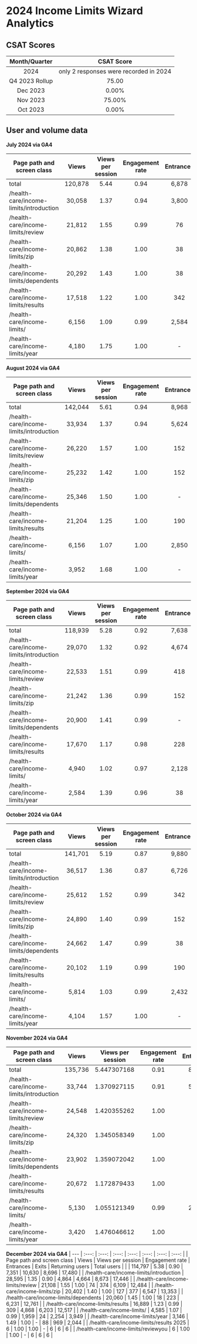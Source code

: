# 2024 Income Limits Wizard Analytics

## CSAT Scores

| Month/Quarter | CSAT Score |
| :---: | :---: |
| 2024 | only 2 responses were recorded in 2024 |
|Q4 2023 Rollup | 75.00 |
| Dec 2023 | 0.00% |
| Nov 2023 | 75.00% |
| Oct 2023 | 0.00% |

## User and volume data

**July 2024 via GA4**

|	Page path and screen class	|	Views	|	Views per session	|	Engagement rate	|	Entrances	|	Exits	|	Returning users	|	Total users	|
|	---	|	 :---:	|	 :---:	|	 :---:	|	 :---: 	|	  :---: 	|	 :---:	|	  :---:	|
|	total	|	 120,878 	|	5.44	|	0.94	|	 6,878 	|	 10,602 	|	 8,623 	|	 18,992 	|
|	/health-care/income-limits/introduction	|	 30,058 	|	1.37	|	0.94	|	 3,800 	|	 4,294 	|	 8,509 	|	 18,916 	|
|	/health-care/income-limits/review	|	 21,812 	|	1.55	|	0.99	|	 76 	|	 418 	|	 5,660 	|	 13,257 	|
|	/health-care/income-limits/zip	|	 20,862 	|	1.38	|	1.00	|	 38 	|	 342 	|	 6,078 	|	 14,282 	|
|	/health-care/income-limits/dependents	|	 20,292 	|	1.43	|	1.00	|	 38 	|	 114 	|	 5,736 	|	 13,447 	|
|	/health-care/income-limits/results	|	 17,518 	|	1.22	|	1.00	|	 342 	|	 5,244 	|	 5,660 	|	 13,295 	|
|	/health-care/income-limits/	|	 6,156 	|	1.09	|	0.99	|	 2,584 	|	 38 	|	 2,963 	|	 5,280 	|
|	/health-care/income-limits/year	|	 4,180 	|	1.75	|	1.00	|	 -   	|	 152 	|	 760 	|	 2,355 	|

**August 2024 via GA4**

|	Page path and screen class	|	Views	|	Views per session	|	Engagement rate	|	Entrances	|	Exits	|	Returning users	|	Total users	|
|	---	|	 :---:	|	 :---:	|	 :---:	|	 :---: 	|	  :---: 	|	 :---:	|	  :---:	|
|	total	|	 142,044 	|	5.61	|	0.94	|	 8,968 	|	 12,578 	|	 10,674 	|	 21,423 	|
|	/health-care/income-limits/introduction	|	 33,934 	|	1.37	|	0.94	|	 5,624 	|	 5,510 	|	 10,598 	|	 21,385 	|
|	/health-care/income-limits/review	|	 26,220 	|	1.57	|	1.00	|	 152 	|	 342 	|	 7,939 	|	 15,194 	|
|	/health-care/income-limits/zip	|	 25,232 	|	1.42	|	1.00	|	 152 	|	 152 	|	 8,395 	|	 16,068 	|
|	/health-care/income-limits/dependents	|	 25,346 	|	1.50	|	1.00	|	 -   	|	 76 	|	 8,129 	|	 15,384 	|
|	/health-care/income-limits/results	|	 21,204 	|	1.25	|	1.00	|	 190 	|	 6,422 	|	 8,053 	|	 15,270 	|
|	/health-care/income-limits/	|	 6,156 	|	1.07	|	1.00	|	 2,850 	|	 38 	|	 3,153 	|	 5,394 	|
|	/health-care/income-limits/year	|	 3,952 	|	1.68	|	1.00	|	 -   	|	 38 	|	 1,102 	|	 2,203 	|

**September 2024 via GA4**

|	Page path and screen class	|	Views	|	Views per session	|	Engagement rate	|	Entrances	|	Exits	|	Returning users	|	Total users	|
|	---	|	 :---:	|	 :---:	|	 :---:	|	 :---: 	|	  :---: 	|	 :---:	|	  :---:	|
|	total	|	 118,939 	|	5.28	|	0.92	|	 7,638 	|	 10,108 	|	 9,002 	|	 18,689 	|
|	/health-care/income-limits/introduction	|	 29,070 	|	1.32	|	0.92	|	 4,674 	|	 4,180 	|	 8,926 	|	 18,651 	|
|	/health-care/income-limits/review	|	 22,533 	|	1.51	|	0.99	|	 418 	|	 494 	|	 6,078 	|	 12,991 	|
|	/health-care/income-limits/zip	|	 21,242 	|	1.36	|	0.99	|	 152 	|	 380 	|	 6,419 	|	 13,750 	|
|	/health-care/income-limits/dependents	|	 20,900 	|	1.41	|	0.99	|	 -   	|	 76 	|	 6,078 	|	 13,067 	|
|	/health-care/income-limits/results	|	 17,670 	|	1.17	|	0.98	|	 228 	|	 4,826 	|	 6,154 	|	 12,991 	|
|	/health-care/income-limits/	|	 4,940 	|	1.02	|	0.97	|	 2,128 	|	 38 	|	 2,621 	|	 4,482 	|
|	/health-care/income-limits/year	|	 2,584 	|	1.39	|	0.96	|	 38 	|	 114 	|	 684 	|	 1,785 	|


**October 2024 via GA4**

|	Page path and screen class	|	Views	|	Views per session	|	Engagement rate	|	Entrances	|	Exits	|	Returning users	|	Total users	|
|	---	|	 :---:	|	 :---:	|	 :---:	|	 :---: 	|	  :---: 	|	 :---:	|	  :---:	|
|	total	|	 141,701 	|	5.19	|	0.87	|	 9,880 	|	 14,174 	|	 10,446 	|	 22,069 	|
|	/health-care/income-limits/introduction	|	 36,517 	|	1.36	|	0.87	|	 6,726 	|	 7,372 	|	 10,408 	|	 22,031 	|
|	/health-care/income-limits/review	|	 25,612 	|	1.52	|	0.99	|	 342 	|	 266 	|	 7,179 	|	 15,080 	|
|	/health-care/income-limits/zip	|	 24,890 	|	1.40	|	0.99	|	 152 	|	 342 	|	 7,635 	|	 15,954 	|
|	/health-care/income-limits/dependents	|	 24,662 	|	1.47	|	0.99	|	 38 	|	 228 	|	 7,179 	|	 15,232 	|
|	/health-care/income-limits/results	|	 20,102 	|	1.19	|	0.99	|	 190 	|	 5,814 	|	 7,331 	|	 15,118 	|
|	/health-care/income-limits/	|	 5,814 	|	1.03	|	0.99	|	 2,432 	|	 38 	|	 2,887 	|	 5,166 	|
|	/health-care/income-limits/year	|	 4,104 	|	1.57	|	1.00	|	 -   	|	 114 	|	 1,405 	|	 2,583 	|


**November 2024 via GA4**


|	Page path and screen class	|	Views	|	Views per session	|	Engagement rate	|	Entrances	|	Exits	|	Returning users	|	Total users	|
|	---	|	 :---:	|	 :---:	|	 :---:	|	 :---: 	|	  :---: 	|	 :---:	|	  :---:	|
|	total	|	 135,736 	|	5.447307168	|	0.91	|	 8,056 	|	 12,540 	|	 9,914 	|	 19,904 	|
|	/health-care/income-limits/introduction	|	 33,744 	|	1.370927115	|	0.91	|	 5,168 	|	 5,168 	|	 9,800 	|	 19,828 	|
|	/health-care/income-limits/review	|	 24,548 	|	1.420355262	|	1.00	|	 190 	|	 418 	|	 7,027 	|	 15,004 	|
|	/health-care/income-limits/zip	|	 24,320 	|	1.345058349	|	1.00	|	 76 	|	 152 	|	 7,521 	|	 15,878 	|
|	/health-care/income-limits/dependents	|	 23,902 	|	1.359072042	|	1.00	|	 38 	|	 190 	|	 7,255 	|	 15,384 	|
|	/health-care/income-limits/results	|	 20,672 	|	1.172879433	|	1.00	|	 380 	|	 6,460 	|	 7,217 	|	 15,194 	|
|	/health-care/income-limits/	|	 5,130 	|	1.055121349	|	0.99	|	 2,166 	|	 38 	|	 2,621 	|	 4,216 	|
|	/health-care/income-limits/year	|	 3,420 	|	1.476046612	|	1.00	|	 38 	|	 114 	|	 1,216 	|	 2,317 	|


**December 2024 via GA4**
|	---	|	 :---:	|	 :---:	|	 :---:	|	 :---: 	|	  :---: 	|	 :---:	|	  :---:	|
|	Page path and screen class	|	Views	|	Views per session	|	Engagement rate	|	Entrances	|	Exits	|	Returning users	|	Total users	|
|		|	 114,797 	|	5.38	|	0.90	|	 7,351 	|	 10,630 	|	 8,696 	|	 17,480 	|
|	/health-care/income-limits/introduction	|	 28,595 	|	1.35	|	0.90	|	 4,864 	|	 4,664 	|	 8,673 	|	 17,446 	|
|	/health-care/income-limits/review	|	 21,108 	|	1.55	|	1.00	|	 74 	|	 374 	|	 6,109 	|	 12,484 	|
|	/health-care/income-limits/zip	|	 20,402 	|	1.40	|	1.00	|	 127 	|	 377 	|	 6,547 	|	 13,353 	|
|	/health-care/income-limits/dependents	|	 20,060 	|	1.45	|	1.00	|	 18 	|	 223 	|	 6,231 	|	 12,761 	|
|	/health-care/income-limits/results	|	 16,889 	|	1.23	|	0.99	|	 309 	|	 4,868 	|	 6,203 	|	 12,517 	|
|	/health-care/income-limits/	|	 4,585 	|	1.07	|	0.99	|	 1,959 	|	 24 	|	 2,254 	|	 3,949 	|
|	/health-care/income-limits/year	|	 3,146 	|	1.49	|	1.00	|	 -   	|	 88 	|	 969 	|	 2,044 	|
|	/health-care/income-limits/results 2025	|	 6 	|	1.00	|	1.00	|	 -   	|	 6 	|	 6 	|	 6 	|
|	/health-care/income-limits/reviewyou	|	6	|	1.00	|	1.00	|	 -   	|	 6 	|	 6 	|	 6 	|



